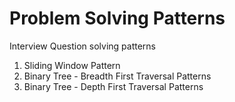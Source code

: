 # Problem Solving Patterns
Interview Question solving patterns

1. Sliding Window Pattern
2. Binary Tree - Breadth First Traversal Patterns
3. Binary Tree - Depth First Traversal Patterns